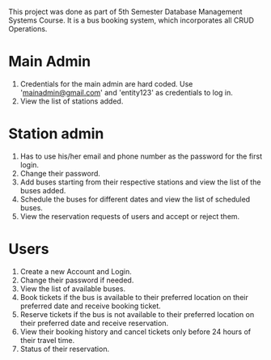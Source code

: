 This project was done as part of 5th Semester Database Management Systems Course.
It is a bus booking system, which incorporates all CRUD Operations.

# Main Admin

1. Credentials for the main admin are hard coded. Use 'mainadmin@gmail.com' and 'entity123' as credentials to log in.
2. View the list of stations added.

# Station admin

1. Has to use his/her email and phone number as the password for the first login.
2. Change their password.
3. Add buses starting from their respective stations and view the list of the buses added.
4. Schedule the buses for different dates and view the list of scheduled buses.
5. View the reservation requests of users and accept or reject them.

# Users

1. Create a new Account and Login.
2. Change their password if needed.
3. View the list of available buses.
4. Book tickets if the bus is available to their preferred location on their preferred date and receive booking ticket.
5. Reserve tickets if the bus is not available to their preferred location on their preferred date and receive reservation.
6. View their booking history and cancel tickets only before 24 hours of their travel time.
7. Status of their reservation.
